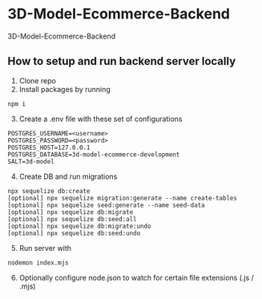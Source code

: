 # 3D-Model-Ecommerce-Backend
3D-Model-Ecommerce-Backend

## How to setup and run backend server locally
1. Clone repo
2. Install packages by running 
```
npm i
```
3. Create a .env file with these set of configurations
```
POSTGRES_USERNAME=<username>
POSTGRES_PASSWORD=<password>
POSTGRES_HOST=127.0.0.1
POSTGRES_DATABASE=3d-model-ecommerce-development
SALT=3d-model
```
4. Create DB and run migrations
```
npx sequelize db:create
[optional] npx sequelize migration:generate --name create-tables
[optional] npx sequelize seed:generate --name seed-data
[optional] npx sequelize db:migrate
[optional] npx sequelize db:seed:all
[optional] npx sequelize db:migrate:undo
[optional] npx sequelize db:seed:undo
```
5. Run server with 
```
nodemon index.mjs
```
6. Optionally configure node.json to watch for certain file extensions (.js / .mjs)



